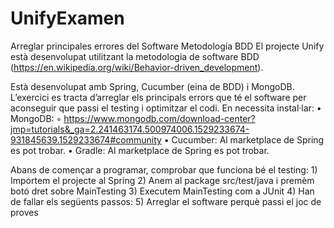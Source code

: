 # UnifyExamen
Arreglar principales errores del Software Metodología BDD
El projecte Unify està desenvolupat utilitzant la metodologia de software BDD (https://en.wikipedia.org/wiki/Behavior-driven_development).

Està desenvolupat amb Spring, Cucumber (eina de BDD) i MongoDB. 
L’exercici es tracta d’arreglar els principals errors que té el software per aconseguir que passi el testing i optimitzar el codi.
En necessita instal·lar:
    • MongoDB:
        ◦ https://www.mongodb.com/download-center?jmp=tutorials&_ga=2.241463174.500974006.1529233674-931845639.1529233674#community
    • Cucumber: Al marketplace de Spring es pot trobar.
    • Gradle: Al marketplace de Spring es pot trobar.

Abans de començar a programar, comprobar que funciona bé el testing:
    1) Importem el projecte al Spring
    2) Anem al package src/test/java i premèm botó dret sobre MainTesting
    3) Executem MainTesting com a JUnit
    4)  Han de fallar els següents passos:
    5) Arreglar el software perquè passi el joc de proves
